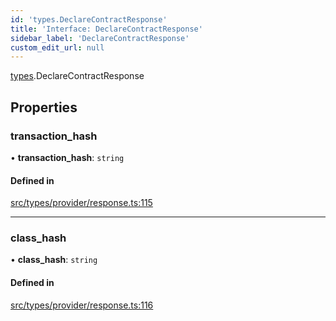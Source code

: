 ```yaml
---
id: 'types.DeclareContractResponse'
title: 'Interface: DeclareContractResponse'
sidebar_label: 'DeclareContractResponse'
custom_edit_url: null
---
```


[types](../namespaces/types.md).DeclareContractResponse

## Properties

### transaction_hash

• **transaction_hash**: `string`

#### Defined in

[src/types/provider/response.ts:115](https://github.com/0xs34n/starknet.js/blob/develop/src/types/provider/response.ts#L115)

---

### class_hash

• **class_hash**: `string`

#### Defined in

[src/types/provider/response.ts:116](https://github.com/0xs34n/starknet.js/blob/develop/src/types/provider/response.ts#L116)
